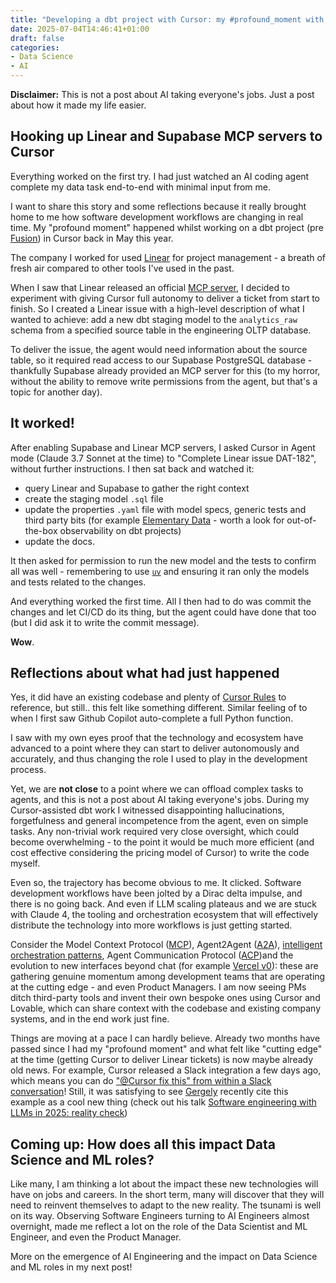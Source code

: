 ```yaml
---
title: "Developing a dbt project with Cursor: my #profound_moment with MCP"
date: 2025-07-04T14:46:41+01:00
draft: false
categories:
- Data Science
- AI
---
```


**Disclaimer:** This is not a post about AI taking everyone's jobs. Just a post about how it made my life easier. 

## Hooking up Linear and Supabase MCP servers to Cursor

Everything worked on the first try. I had just watched an AI coding agent complete my data task end-to-end with minimal input from me. 

I want to share this story and some reflections because it really brought home to me how software development workflows are changing in real time. My "profound moment" happened whilst working on a dbt project (pre [Fusion](https://docs.getdbt.com/docs/fusion/about-fusion)) in Cursor back in May this year. 

The company I worked for used [Linear](https://linear.app/) for project management -  a breath of fresh air compared to other tools I've used in the past.

When I saw that Linear released an official [MCP server](https://linear.app/changelog/2025-05-01-mcp), I decided to experiment with giving Cursor full autonomy to deliver a ticket from start to finish. So I created a Linear issue with a high-level description of what I wanted to achieve: add a new dbt staging model to the `analytics_raw` schema from a specified source table in the engineering OLTP database. 

To deliver the issue, the agent would need information about the source table, so it required read access to our Supabase PostgreSQL database - thankfully Supabase already provided an MCP server for this (to my horror, without the ability to remove write permissions from the agent, but that's a topic for another day).

## It worked!

After enabling Supabase and Linear MCP servers, I asked Cursor in Agent mode (Claude 3.7 Sonnet at the time) to "Complete Linear issue DAT-182", without further instructions. I then sat back and watched it:
- query Linear and Supabase to gather the right context
- create the staging model `.sql` file
- update the properties `.yaml` file with model specs, generic tests and third party bits (for example [Elementary Data](https://docs.elementary-data.com/oss/oss-introduction) - worth a look for out-of-the-box observability on dbt projects)
- update the docs. 

It then asked for permission to run the new model and the tests to confirm all was well - remembering to use [`uv`](https://docs.astral.sh/uv/) and ensuring it ran only the models and tests related to the changes. 

And everything worked the first time. All I then had to do was commit the changes and let CI/CD do its thing, but the agent could have done that too (but I did ask it to write the commit message).

**Wow**. 

## Reflections about what had just happened

Yes, it did have an existing codebase and plenty of [Cursor Rules](https://docs.cursor.com/context/rules) to reference, but still.. this felt like something different. Similar feeling of to when I first saw Github Copilot auto-complete a full Python function. 

I saw with my own eyes proof that the technology and ecosystem have advanced to a point where they can start to deliver autonomously and accurately, and thus changing the role I used to play in the development process. 

Yet, we are **not close** to a point where we can offload complex tasks to agents, and this is not a post about AI taking everyone's jobs. During my Cursor-assisted dbt work I witnessed disappointing hallucinations, forgetfulness and general incompetence from the agent, even on simple tasks. Any non-trivial work required very close oversight, which could become overwhelming - to the point it would be much more efficient (and cost effective considering the pricing model of Cursor) to write the code myself. 

Even so, the trajectory has become obvious to me. It clicked. Software development workflows have been jolted by a Dirac delta impulse, and there is no going back. And even if LLM scaling plateaus and we are stuck with Claude 4, the tooling and orchestration ecosystem that will effectively distribute the technology into more workflows is just getting started.  

Consider the Model Context Protocol ([MCP](https://modelcontextprotocol.io/introduction)), Agent2Agent ([A2A](https://developers.googleblog.com/en/a2a-a-new-era-of-agent-interoperability/)), [intelligent orchestration patterns](https://www.anthropic.com/engineering/building-effective-agents), Agent Communication Protocol ([ACP](https://agentcommunicationprotocol.dev/introduction/welcome))and the evolution to new interfaces beyond chat (for example [Vercel v0](https://v0.dev/)):  these are gathering genuine momentum among development teams that are operating at the cutting edge - and even Product Managers. I am now seeing PMs ditch third-party tools and invent their own bespoke ones using Cursor and Lovable, which can share context with the codebase and existing company systems, and in the end work just fine. 

Things are moving at a pace I can hardly believe. Already two months have passed since I had my "profound moment" and what felt like "cutting edge" at the time (getting Cursor to deliver Linear tickets) is now maybe already old news. For example, Cursor released a Slack integration a few days ago, which means you can do ["@Cursor fix this" from within a Slack conversation](https://docs.cursor.com/slack)!  Still, it was satisfying to see [Gergely](https://blog.pragmaticengineer.com/author/gergely/)  recently cite this example as a cool new thing (check out his talk [Software engineering with LLMs in 2025: reality check](https://youtu.be/EO3_qN_Ynsk?si=F1QgfnXrE6enLecF)) 

## Coming up: How does all this impact Data Science and ML roles?

Like many, I am thinking a lot about the impact these new technologies will have on jobs and careers. In the short term, many will discover that they will need to reinvent themselves to adapt to the new reality. The tsunami is well on its way. Observing Software Engineers turning to AI Engineers almost overnight, made me reflect a lot on the role of the Data Scientist and ML Engineer, and even the Product Manager. 

More on the emergence of AI Engineering and the impact on Data Science and ML roles in my next post!
